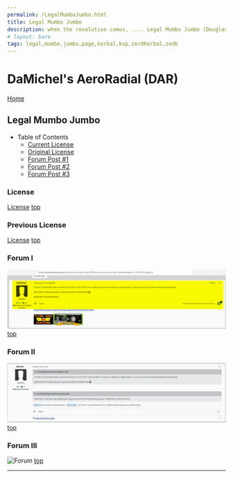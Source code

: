 ```yaml
---
permalink: /LegalMumboJumbo.html
title: Legal Mumbo Jumbo
description: when the revolution comes, .... Legal Mumbo Jumbo (Douglas Adams)
# layout: bare
tags: legal,mumbo,jumbo,page,kerbal,ksp,zer0Kerbal,zedK
---
```


<!--
LegalMumboJumbo.md v1.0.5.0
DaMichel's AeroRadial (DAR)
created: 01 Feb 2022
updated: 30 Apr 2022
-->

<script src="https://kit.fontawesome.com/0ea5493613.js" crossorigin="anonymous"></script>
<!-- <i class="fa-regular fa-file-certificate fa-spin fa-3x" style="color: firebrick"></i> -->

<!-- <i class="fa fa-gear fa-spin fa-2x" style="color: firebrick"></i> -->
<i class="fa-solid fa-file-certificate fa-beat-fade fa-3x" style="--fa-beat-fade-opacity: 0.1; --fa-beat-fade-scale: 1.25;color: firebrick" ></i>

<!-- <div class="fa-3x">
  <i class="fa-solid fa-file-certificate fa-beat-fade" style="--fa-beat-fade-opacity: 0.1; --fa-beat-fade-scale: 1.25;color: firebrick" ></i>
</div> -->

# DaMichel's AeroRadial (DAR)

[Home](./index.md)

## Legal Mumbo Jumbo

* Table of Contents
  * [Current License](#License)
  * [Original License](#Previous-License)
  * [Forum Post #1](#Forum-I)
  * [Forum Post #2](#Forum-II)
  * [Forum Post #3](#Forum-III)

### License

[License](./LegalMumboJumbo/License.md)
[top](#Legal-Mumbo-Jumbo)

### Previous License

[License](./LegalMumboJumbo/Original-License.md)
[top](#Legal-Mumbo-Jumbo)

### Forum I

![Forum](./LegalMumboJumbo/FORUM-01.png)
[top](#Legal-Mumbo-Jumbo)

### Forum II

![Forum](./LegalMumboJumbo/FORUM-02.png)
[top](#Legal-Mumbo-Jumbo)

### Forum III

![Forum](./LegalMumboJumbo/FORUM-03.png)
[top](#Legal-Mumbo-Jumbo)

---

<!-- this file CC BY-ND 4.0 by zer0Kerbal -->